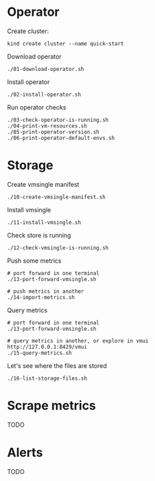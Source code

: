 # Operator

Create cluster:
```
kind create cluster --name quick-start
```

Download operator
```
./01-download-operator.sh
```

Install operator
```
./02-install-operator.sh
```

Run operator checks
```
./03-check-operator-is-running.sh
./04-print-vm-resources.sh
./05-print-operator-version.sh
./06-print-operator-default-envs.sh
```

# Storage

Create vmsingle manifest
```
./10-create-vmsingle-manifest.sh
```

Install vmsingle
```
./11-install-vmsingle.sh
```

Check store is running
```
./12-check-vmsingle-is-running.sh
```

Push some metrics
```
# port forward in one terminal
./13-port-forward-vmsingle.sh

# push metrics in another
./14-import-metrics.sh
```

Query metrics
```
# port forward in one terminal
./13-port-forward-vmsingle.sh

# query metrics in another, or explore in vmui http://127.0.0.1:8429/vmui
./15-query-metrics.sh
```

Let's see where the files are stored
```
./16-list-storage-files.sh
```

# Scrape metrics

TODO

# Alerts

TODO


